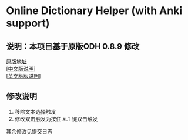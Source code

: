 # Online Dictionary Helper (with Anki support)

## 说明：本项目基于原版ODH 0.8.9 修改
[原版地址](https://github.com/ninja33/ODH)   
[[中文版说明](README.zh_CN.md)]  
[[英文版版说明](README.en.md)]

## 修改说明
1. 移除文本选择触发
2. 修改双击触发为按住 `ALT` 键双击触发

其余修改见提交日志